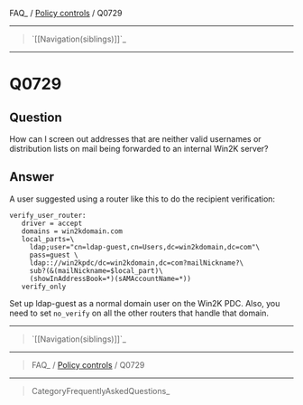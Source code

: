 FAQ\_ / [Policy controls](FAQ/Policy_controls) / Q0729

* * * * *

> \`[[Navigation(siblings)]]\`\_

* * * * *

Q0729
=====

Question
--------

How can I screen out addresses that are neither valid usernames or
distribution lists on mail being forwarded to an internal Win2K server?

Answer
------

A user suggested using a router like this to do the recipient
verification:

    verify_user_router:
       driver = accept
       domains = win2kdomain.com
       local_parts=\
         ldap;user="cn=ldap-guest,cn=Users,dc=win2kdomain,dc=com"\
         pass=guest \
         ldap:://win2kpdc/dc=win2kdomain,dc=com?mailNickname?\
         sub?(&(mailNickname=$local_part)\
         (showInAddressBook=*)(sAMAccountName=*))
       verify_only

Set up ldap-guest as a normal domain user on the Win2K PDC. Also, you
need to set `no_verify` on all the other routers that handle that
domain.

* * * * *

> \`[[Navigation(siblings)]]\`\_

* * * * *

> FAQ\_ / [Policy controls](FAQ/Policy_controls) / Q0729

* * * * *

> CategoryFrequentlyAskedQuestions\_
